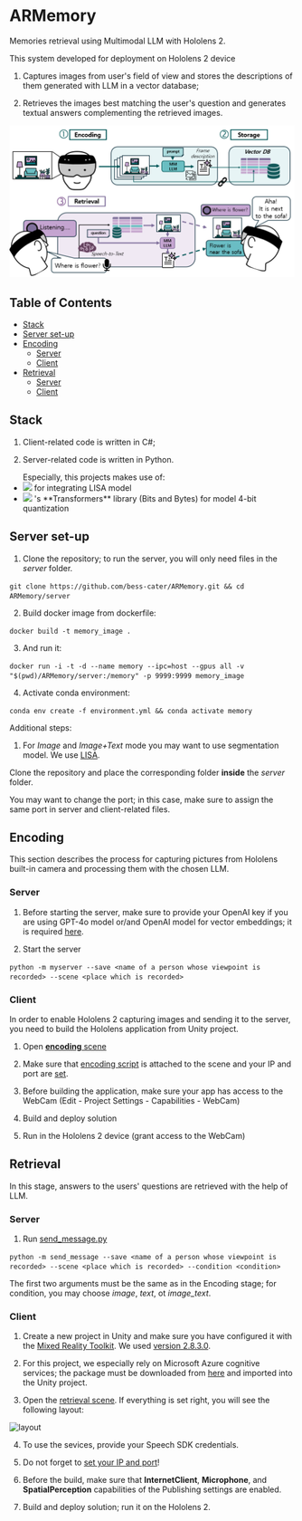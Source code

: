 # ARMemory
Memories retrieval using Multimodal LLM with Hololens 2.

This system developed for deployment on Hololens 2 device 

1) Captures images from user's field of view and stores the descriptions of them generated with LLM in a vector database;

2) Retrieves the images best matching the user's question and generates textual answers complementing the retrieved images.

![overview](img/overview.png)

## Table of Contents
- [Stack](#stack)
- [Server set-up](#servers)
- [Encoding](#encoding)
    - [Server](#e-server)
    - [Client](#e-server)
- [Retrieval](#retrieval)
    - [Server](#r-server)
    - [Client](#r-server)

## Stack

1) Client-related code is written in C#;

2) Server-related code is written in Python.

<ul>Especially, this projects makes use of:

<li><img src="https://img.shields.io/badge/PyTorch-EE4C2C?style=for-the-badge&logo=pytorch&logoColor=white" /> for integrating LISA model</li>
 <li><img src="https://img.shields.io/badge/-HuggingFace-FDEE21?style=for-the-badge&logo=HuggingFace&logoColor=black"> 's **Transformers** library (Bits and Bytes) for model 4-bit quantization</li></ul>


## Server set-up

1. Clone the repository; to run the server, you will only need files in the *server* folder.

```git clone https://github.com/bess-cater/ARMemory.git && cd ARMemory/server```

2. Build docker image from dockerfile:

```docker build -t memory_image .```

3. And run it:

```docker run -i -t -d --name memory --ipc=host --gpus all -v "$(pwd)/ARMemory/server:/memory" -p 9999:9999 memory_image```

4. Activate conda environment:

```conda env create -f environment.yml && conda activate memory```

Additional steps:

1. For *Image* and *Image+Text* mode you may want to use segmentation model. We use [LISA](https://github.com/dvlab-research/LISA/tree/main).

Clone the repository and place the corresponding folder **inside** the *server* folder.

You may want to change the port; in this case, make sure to assign the same port in server and client-related files.

## Encoding 

This section describes the process for capturing pictures from Hololens built-in camera and processing them with the chosen LLM.

### Server

1. Before starting the server, make sure to provide your OpenAI key if you are using GPT-4o model or/and OpenAI model for vector embeddings;
it is required [here](https://github.com/bess-cater/ARMemory/blob/411f2611bddf089c9fab526e12047ae922e90ac6/server/myserver.py#L167).

2. Start the server

```python -m myserver --save <name of a person whose viewpoint is recorded> --scene <place which is recorded>```

### Client

In order to enable Hololens 2 capturing images and sending it to the server, you need to build the Hololens application from Unity project.

1. Open [**encoding** scene](https://github.com/bess-cater/ARMemory/blob/09007dda99f5df36fecb546ef34f9f129e746d1f/client/Assets/encoding.unity)

2. Make sure that [encoding script](https://github.com/bess-cater/ARMemory/blob/09007dda99f5df36fecb546ef34f9f129e746d1f/client/Assets/myscipts/HololensSender.cs) is attached to the scene and your IP and port are [set](https://github.com/bess-cater/ARMemory/blob/09007dda99f5df36fecb546ef34f9f129e746d1f/client/Assets/myscipts/HololensSender.cs#L21).

3. Before building the application, make sure your app has access to the WebCam (Edit - Project Settings - Capabilities - WebCam)

4. Build and deploy solution

5. Run in the Hololens 2 device (grant access to the WebCam)

## Retrieval

In this stage, answers to the users' questions are retrieved with the help of LLM.

### Server 

1. Run [send_message.py](https://github.com/bess-cater/ARMemory/blob/f78a0cc03d5d60fe30c17de5d33ab57b0dde0744/server/send_message.py)

``` python -m send_message --save <name of a person whose viewpoint is recorded> --scene <place which is recorded> --condition <condition> ```

The first two arguments must be the same as in the Encoding stage; for condition, you may choose *image*, *text*, ot *image_text*.

### Client

1. Create a new project in Unity and make sure you have configured it with the [Mixed Reality Toolkit](https://learn.microsoft.com/en-us/training/modules/mixed-reality-toolkit-project-unity/). We used [version 2.8.3.0](https://github.com/microsoft/MixedRealityToolkit-Unity/releases/).

2. For this project, we especially rely on Microsoft Azure cognitive services; the package must be downloaded from [here](https://learn.microsoft.com/en-us/training/modules/azure-speech-services-tutorials-mrtk/3-exercise-integrate-speech-recognition-transcription) and imported into the Unity project.

3. Open the [retrieval scene](https://github.com/bess-cater/ARMemory/blob/f78a0cc03d5d60fe30c17de5d33ab57b0dde0744/client/scenes/retrieval.unity). If everything is set right, you will see the following layout:

![layout](img/layout.png)

4. To use the sevices, provide your Speech SDK credentials.

5. Do not forget to [set your IP and port](https://github.com/bess-cater/ARMemory/blob/09007dda99f5df36fecb546ef34f9f129e746d1f/client/Assets/myscipts/SocketClient.cs#L42)!

6. Before the build, make sure that **InternetClient**, **Microphone**, and **SpatialPerception** capabilities of the Publishing settings are enabled.

7. Build and deploy solution; run it on the Hololens 2.


